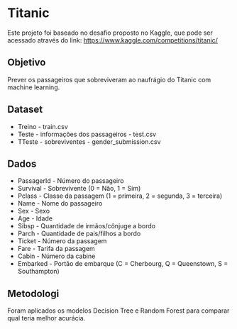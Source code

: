<h1>Titanic</h1>
Este projeto foi baseado no desafio proposto no Kaggle, que pode ser acessado através do link: <a href="https://www.kaggle.com/competitions/titanic/">https://www.kaggle.com/competitions/titanic/</a>
<h2>Objetivo</h2>
Prever os passageiros que sobreviveram ao naufrágio do Titanic com machine learning.

<h2>Dataset</h2>
<ul>
  <li>Treino - train.csv</li>
  <li>Teste - informações dos passageiros - test.csv</li>
  <li>TTeste - sobreviventes - gender_submission.csv</li>
</ul>

<h2>Dados</h2>
<ul>
  <li>PassagerId - Número do passageiro
  <li>Survival - Sobrevivente (0 = Não, 1 = Sim)</li>
  <li>Pclass - Classe da passagem (1 = primeira, 2 = segunda, 3 = terceira)</li>
  <li> Name - Nome do passageiro
  <li>Sex - Sexo</li>
  <li>Age - Idade</li>
  <li>Sibsp - Quantidade de irmãos/cônjuge a bordo</li>
  <li>Parch - Quantidade de pais/filhos a bordo</li>
  <li>Ticket - Número da passagem</li>
  <li>Fare - Tarifa da passagem</li>
  <li>Cabin - Número da cabine</li>
  <li>Embarked - Portão de embarque (C = Cherbourg, Q = Queenstown, S = Southampton)</li>
</ul>

<h2>Metodologi</h2>
Foram aplicados os modelos Decision Tree e Random Forest para comparar qual teria melhor acurácia.
